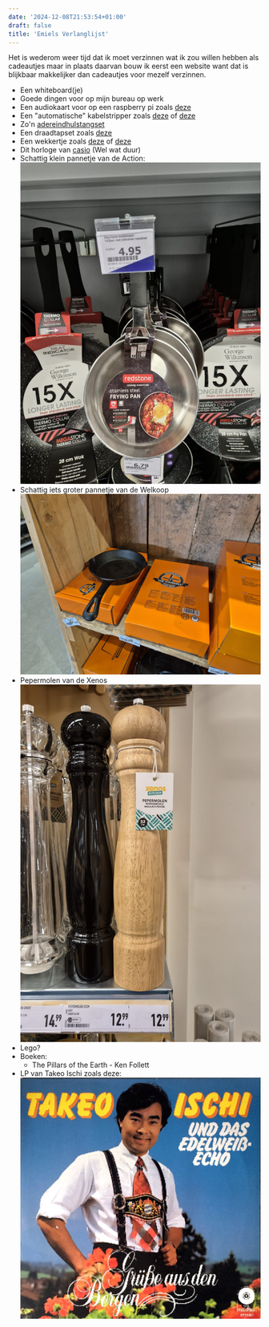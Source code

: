 ```yaml
---
date: '2024-12-08T21:53:54+01:00'
draft: false
title: 'Emiels Verlanglijst'
---
```

Het is wederom weer tijd dat ik moet verzinnen wat ik zou willen hebben als cadeautjes maar in plaats daarvan bouw ik eerst een website want dat is blijkbaar makkelijker dan cadeautjes voor mezelf verzinnen.

- Een whiteboard(je)
- Goede dingen voor op mijn bureau op werk
- Een audiokaart voor op een raspberry pi zoals [deze](https://www.sossolutions.nl/hifiberry-dac-plus-phone)
- Een "automatische" kabelstripper zoals [deze](https://amzn.eu/d/8cXQXiE) of [deze](https://www.hornbach.nl/p/jokari-kabelstripper-super-4-plus-0-2-6-0-mm/10481079/)
- Zo'n [adereindhulstangset](https://www.hbm-machines.com/nl/p/hbm-1200-delige-hbm-kabelkrimptang-kabelschoentang-adereindhulstang?kb=ga_pm_18574139443_&gad_source=1&gclid=EAIaIQobChMIr57F75GZigMVsaeDBx2n-xhxEAQYByABEgK0qvD_BwE)
- Een draadtapset zoals [deze](https://www.hbm-machines.com/nl/p/hbm-32-delige-tin-m3-12-tap-en-snijset?_gl=1*g1i85i*_up*MQ..*_gs*MQ..&gclid=EAIaIQobChMIzZicl5OZigMVKpKDBx2JRQQzEAQYAiABEgJ3h_D_BwE)
- Een wekkertje zoals [deze](https://www.casio.com/nl/watches/casio/clock/product.TQ-140-1/) of [deze](https://www.bol.com/nl/nl/p/seiko-seiko-zwarte-wekker-met-electronisch-alarm-qhk025j/9200000026753483/?Referrer=ADVNLGOO002035-S--9200000026753483&gad_source=1&gclid=EAIaIQobChMIqtPQwpSZigMVJZaDBx1GHyBxEAQYByABEgL1e_D_BwE)
- Dit horloge van [casio](https://www.casio.com/nl/watches/casio/product.AE-1200WHD-1AV/) (Wel wat duur)
- Schattig klein pannetje van de Action:
![ActionPannetje](ActionPannetje.jpg)
- Schattig iets groter pannetje van de Welkoop
![WelkoopPannetje](WelkoopPannetje.jpg)
- Pepermolen van de Xenos
![Pepermolen](Pepermolen.jpg)
- Lego?
- Boeken:
    - The Pillars of the Earth - Ken Follett
- LP van Takeo Ischi zoals deze:
![takeoooo](takeo_ischi.jpg)